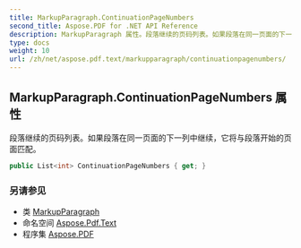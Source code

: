 ```yaml
---
title: MarkupParagraph.ContinuationPageNumbers
second_title: Aspose.PDF for .NET API Reference
description: MarkupParagraph 属性。段落继续的页码列表。如果段落在同一页面的下一列中继续，它将与段落开始的页面匹配。
type: docs
weight: 10
url: /zh/net/aspose.pdf.text/markupparagraph/continuationpagenumbers/
---
```

## MarkupParagraph.ContinuationPageNumbers 属性

段落继续的页码列表。如果段落在同一页面的下一列中继续，它将与段落开始的页面匹配。

```csharp
public List<int> ContinuationPageNumbers { get; }
```

### 另请参见

* 类 [MarkupParagraph](../)
* 命名空间 [Aspose.Pdf.Text](../../../aspose.pdf.text/)
* 程序集 [Aspose.PDF](../../../)